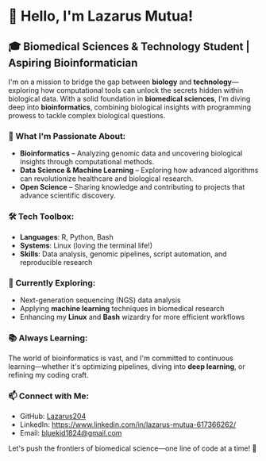 # 👋 Hello, I'm Lazarus Mutua!

## 🎓 Biomedical Sciences & Technology Student | Aspiring Bioinformatician

I'm on a mission to bridge the gap between **biology** and **technology**—exploring how computational tools can unlock the secrets hidden within biological data. With a solid foundation in **biomedical sciences**, I'm diving deep into **bioinformatics**, combining biological insights with programming prowess to tackle complex biological questions.

### 🔬 What I'm Passionate About:
- **Bioinformatics** – Analyzing genomic data and uncovering biological insights through computational methods.
- **Data Science & Machine Learning** – Exploring how advanced algorithms can revolutionize healthcare and biological research.
- **Open Science** – Sharing knowledge and contributing to projects that advance scientific discovery.

### 🛠️ Tech Toolbox:

- **Languages**: R, Python, Bash
- **Systems**: Linux (loving the terminal life!)
- **Skills**: Data analysis, genomic pipelines, script automation, and reproducible research

### 🌱 Currently Exploring:
- Next-generation sequencing (NGS) data analysis
- Applying **machine learning** techniques in biomedical research
- Enhancing my **Linux** and **Bash** wizardry for more efficient workflows

### 📚 Always Learning:
The world of bioinformatics is vast, and I'm committed to continuous learning—whether it's optimizing pipelines, diving into **deep learning**, or refining my coding craft.

### 📫 Connect with Me:
- GitHub: [Lazarus204](https://github.com/Lazarus204)
- LinkedIn: https://www.linkedin.com/in/lazarus-mutua-617366262/
- Email: bluekid1824@gmail.com

Let's push the frontiers of biomedical science—one line of code at a time! 🚀
